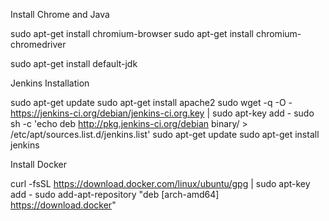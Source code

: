 Install Chrome and Java

sudo apt-get install chromium-browser
sudo apt-get install chromium-chromedriver

sudo apt-get install default-jdk

Jenkins Installation

sudo apt-get update
sudo apt-get install apache2
sudo wget -q -O - https://jenkins-ci.org/debian/jenkins-ci.org.key | sudo apt-key add -
sudo sh -c 'echo deb http://pkg.jenkins-ci.org/debian binary/ > /etc/apt/sources.list.d/jenkins.list' 
sudo apt-get update
sudo apt-get install jenkins

Install Docker

curl -fsSL https://download.docker.com/linux/ubuntu/gpg | sudo apt-key add -
sudo add-apt-repository "deb [arch-amd64] https://download.docker"